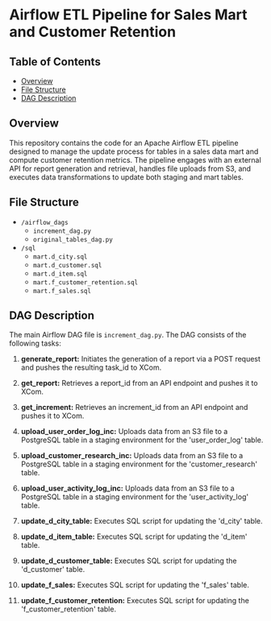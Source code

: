 # Airflow ETL Pipeline for Sales Mart and Customer Retention

## Table of Contents
- [Overview](#overview)
- [File Structure](#file-structure)
- [DAG Description](#dag-description)

## Overview
This repository contains the code for an Apache Airflow ETL pipeline designed to manage the update process for tables in a sales data mart and compute customer retention metrics. The pipeline engages with an external API for report generation and retrieval, handles file uploads from S3, and executes data transformations to update both staging and mart tables.

## File Structure

- `/airflow_dags`
  - `increment_dag.py`
  - `original_tables_dag.py`
- `/sql`
  - `mart.d_city.sql`
  - `mart.d_customer.sql`
  - `mart.d_item.sql`
  - `mart.f_customer_retention.sql`
  - `mart.f_sales.sql`


## DAG Description
The main Airflow DAG file is `increment_dag.py`. The DAG consists of the following tasks:

1. **generate_report:** Initiates the generation of a report via a POST request and pushes the resulting task_id to XCom.

2. **get_report:** Retrieves a report_id from an API endpoint and pushes it to XCom.

3. **get_increment:** Retrieves an increment_id from an API endpoint and pushes it to XCom.

4. **upload_user_order_log_inc:** Uploads data from an S3 file to a PostgreSQL table in a staging environment for the 'user_order_log' table.

5. **upload_customer_research_inc:** Uploads data from an S3 file to a PostgreSQL table in a staging environment for the 'customer_research' table.

6. **upload_user_activity_log_inc:** Uploads data from an S3 file to a PostgreSQL table in a staging environment for the 'user_activity_log' table.

7. **update_d_city_table:** Executes SQL script for updating the 'd_city' table.

8. **update_d_item_table:** Executes SQL script for updating the 'd_item' table.

9. **update_d_customer_table:** Executes SQL script for updating the 'd_customer' table.

10. **update_f_sales:** Executes SQL script for updating the 'f_sales' table.

11. **update_f_customer_retention:** Executes SQL script for updating the 'f_customer_retention' table.


